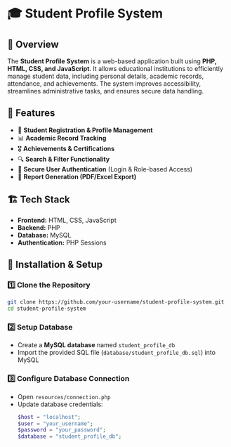 
# 🎓 Student Profile System

## 📌 Overview
The **Student Profile System** is a web-based application built using **PHP, HTML, CSS, and JavaScript**. It allows educational institutions to efficiently manage student data, including personal details, academic records, attendance, and achievements. The system improves accessibility, streamlines administrative tasks, and ensures secure data handling.

## 🚀 Features
- 📝 **Student Registration & Profile Management**  
- 📊 **Academic Record Tracking**  
- 🎖 **Achievements & Certifications**  
- 🔍 **Search & Filter Functionality**  
- 🔐 **Secure User Authentication** (Login & Role-based Access)  
- 📜 **Report Generation (PDF/Excel Export)**  

## 🏗️ Tech Stack
- **Frontend:** HTML, CSS, JavaScript  
- **Backend:** PHP 
- **Database:** MySQL  
- **Authentication:** PHP Sessions  

## 🔧 Installation & Setup
### 1️⃣ Clone the Repository  
```bash
git clone https://github.com/your-username/student-profile-system.git
cd student-profile-system
```

### 2️⃣ Setup Database  
- Create a **MySQL database** named `student_profile_db`
- Import the provided SQL file (`database/student_profile_db.sql`) into MySQL  

### 3️⃣ Configure Database Connection  
- Open `resources/connection.php`  
- Update database credentials:  
  ```php
  $host = "localhost";
  $user = "your_username";
  $password = "your_password";
  $database = "student_profile_db";
  ```
